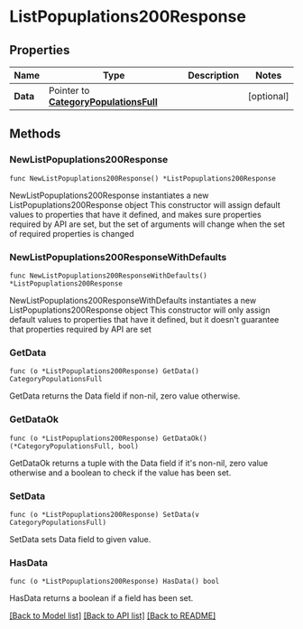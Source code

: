 # ListPopuplations200Response

## Properties

Name | Type | Description | Notes
------------ | ------------- | ------------- | -------------
**Data** | Pointer to [**CategoryPopulationsFull**](CategoryPopulationsFull.md) |  | [optional] 

## Methods

### NewListPopuplations200Response

`func NewListPopuplations200Response() *ListPopuplations200Response`

NewListPopuplations200Response instantiates a new ListPopuplations200Response object
This constructor will assign default values to properties that have it defined,
and makes sure properties required by API are set, but the set of arguments
will change when the set of required properties is changed

### NewListPopuplations200ResponseWithDefaults

`func NewListPopuplations200ResponseWithDefaults() *ListPopuplations200Response`

NewListPopuplations200ResponseWithDefaults instantiates a new ListPopuplations200Response object
This constructor will only assign default values to properties that have it defined,
but it doesn't guarantee that properties required by API are set

### GetData

`func (o *ListPopuplations200Response) GetData() CategoryPopulationsFull`

GetData returns the Data field if non-nil, zero value otherwise.

### GetDataOk

`func (o *ListPopuplations200Response) GetDataOk() (*CategoryPopulationsFull, bool)`

GetDataOk returns a tuple with the Data field if it's non-nil, zero value otherwise
and a boolean to check if the value has been set.

### SetData

`func (o *ListPopuplations200Response) SetData(v CategoryPopulationsFull)`

SetData sets Data field to given value.

### HasData

`func (o *ListPopuplations200Response) HasData() bool`

HasData returns a boolean if a field has been set.


[[Back to Model list]](../README.md#documentation-for-models) [[Back to API list]](../README.md#documentation-for-api-endpoints) [[Back to README]](../README.md)


